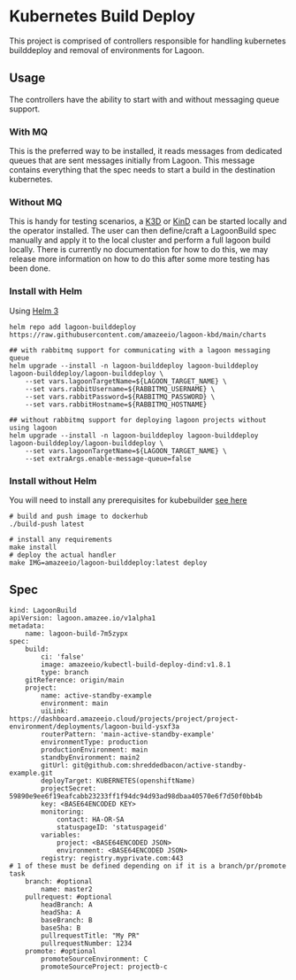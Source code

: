 # Kubernetes Build Deploy

This project is comprised of controllers responsible for handling kubernetes builddeploy and removal of environments for Lagoon.

## Usage

The controllers have the ability to start with and without messaging queue support.

### With MQ

This is the preferred way to be installed, it reads messages from dedicated queues that are sent messages initially from Lagoon. 
This message contains everything that the spec needs to start a build in the destination kubernetes.

### Without MQ

This is handy for testing scenarios, a [K3D](https://github.com/rancher/k3d) or [KinD](https://github.com/kubernetes-sigs/kind) can be started locally and the operator installed.
The user can then define/craft a LagoonBuild spec manually and apply it to the local cluster and perform a full lagoon build locally.
There is currently no documentation for how to do this, we may release more information on how to do this after some more testing has been done.

### Install with Helm

Using [Helm 3](https://helm.sh/docs/intro/install/)

```
helm repo add lagoon-builddeploy https://raw.githubusercontent.com/amazeeio/lagoon-kbd/main/charts

## with rabbitmq support for communicating with a lagoon messaging queue
helm upgrade --install -n lagoon-builddeploy lagoon-builddeploy lagoon-builddeploy/lagoon-builddeploy \
    --set vars.lagoonTargetName=${LAGOON_TARGET_NAME} \
    --set vars.rabbitUsername=${RABBITMQ_USERNAME} \
    --set vars.rabbitPassword=${RABBITMQ_PASSWORD} \
    --set vars.rabbitHostname=${RABBITMQ_HOSTNAME}

## without rabbitmq support for deploying lagoon projects without using lagoon
helm upgrade --install -n lagoon-builddeploy lagoon-builddeploy lagoon-builddeploy/lagoon-builddeploy \
    --set vars.lagoonTargetName=${LAGOON_TARGET_NAME} \
    --set extraArgs.enable-message-queue=false
```

### Install without Helm

You will need to install any prerequisites for kubebuilder [see here](https://book.kubebuilder.io/quick-start.html#prerequisites)

```
# build and push image to dockerhub
./build-push latest

# install any requirements
make install
# deploy the actual handler
make IMG=amazeeio/lagoon-builddeploy:latest deploy
```

## Spec

```
kind: LagoonBuild
apiVersion: lagoon.amazee.io/v1alpha1
metadata:
    name: lagoon-build-7m5zypx
spec:
    build:
        ci: 'false'
        image: amazeeio/kubectl-build-deploy-dind:v1.8.1
        type: branch
    gitReference: origin/main
    project:
        name: active-standby-example
        environment: main
        uiLink: https://dashboard.amazeeio.cloud/projects/project/project-environment/deployments/lagoon-build-ysxf3a
        routerPattern: 'main-active-standby-example'
        environmentType: production
        productionEnvironment: main
        standbyEnvironment: main2
        gitUrl: git@github.com:shreddedbacon/active-standby-example.git
        deployTarget: KUBERNETES(openshiftName)
        projectSecret: 59890e9ee6f19eafcabb23233ff1f94dc94d93ad98dbaa40570e6f7d50f0bb4b
        key: <BASE64ENCODED KEY>
        monitoring:
            contact: HA-OR-SA
            statuspageID: 'statuspageid'
        variables:
            project: <BASE64ENCODED JSON>
            environment: <BASE64ENCODED JSON>
        registry: registry.myprivate.com:443
# 1 of these must be defined depending on if it is a branch/pr/promote task
    branch: #optional
        name: master2
    pullrequest: #optional
        headBranch: A
        headSha: A
        baseBranch: B
        baseSha: B
        pullrequestTitle: "My PR"
        pullrequestNumber: 1234
    promote: #optional
        promoteSourceEnvironment: C
        promoteSourceProject: projectb-c
```